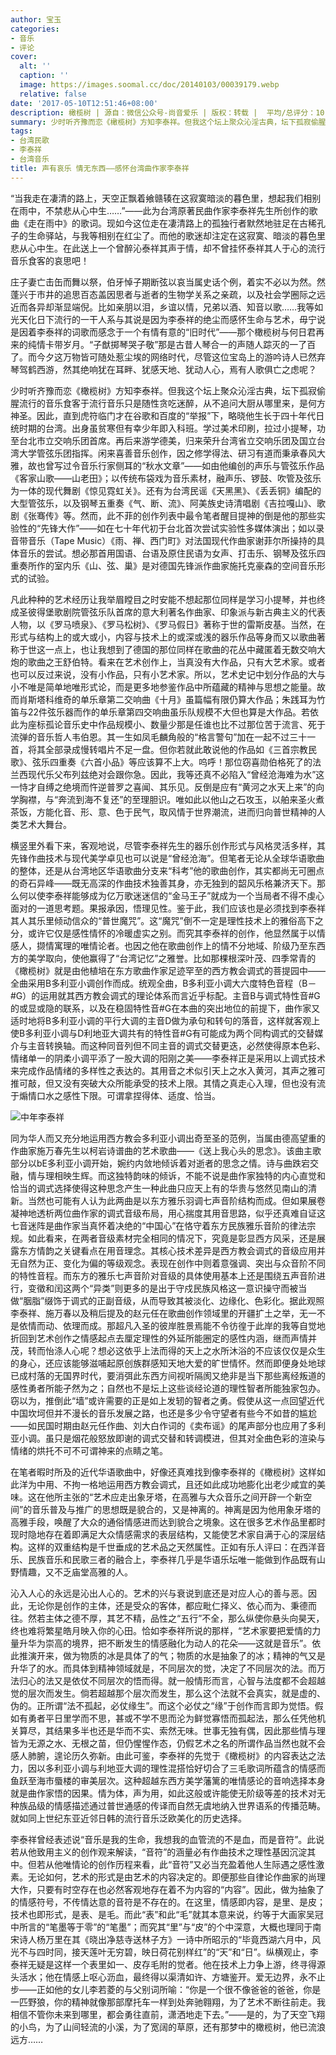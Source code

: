 ```yaml
---
author: 宝玉
categories:
- 音乐
- 评论
cover:
  alt: ''
  caption: ''
  image: https://images.soomal.cc/doc/20140103/00039179.webp
  relative: false
date: '2017-05-10T12:51:46+08:00'
description: 橄榄树 | 源自：微信公众号-尚音爱乐 | 版权：转载 |  平均/总评分：10.00/50
summary: 少时听齐豫而恋《橄榄树》方知李泰祥。但我这个坛上聚众沁淫古典，坛下孤寂偷腥流行的音乐食客于流行音乐只是随性贪吃迷醉，从不追问大厨从哪里来，是何方神圣。因此，直到虎符临门才在谷歌和百度的“举报”下，略晓他生长于四十年代日统时期的台湾……
tags:
- 台湾民歌
- 李泰祥
- 台湾音乐
title: 声有哀乐 情无东西――感怀台湾曲作家李泰祥
---
```


“当我走在凄清的路上，天空正飘着飨赣辏在这寂寞暗淡的暮色里，想起我们相别在雨中，不禁悲从心中生……”――此为台湾原著民曲作家李泰祥先生所创作的歌曲《走在雨中》的歌词。现如今这位走在凄清路上的孤独行者默然地驻足在古稀孔子的生命驿站，与我等相别在红尘了。而他的歌迷却注定在这寂寞、暗淡的暮色里悲从心中生。在此送上一个曾醉沁泰祥其声于情，却不曾挂怀泰祥其人于心的流行音乐食客的哀思吧！



庄子妻亡击缶而舞以祭，伯牙悼子期断弦以哀当属史话个例，着实不必以为然。然蓬兴于市井的追思百态盖因思者与逝者的生物学关系之亲疏，以及社会学圈际之远近而各异却渐显端倪。比如亲朋以泪，乡谊以情，兄弟以酒、知音以歌……我等如光天化日下流行的一干人系与其说是因为李泰祥的绝尘而感怀生命与艺术，毋宁说是因着李泰祥的词歌而感念于一个有情有意的“旧时代”――那个橄榄树与何日君再来的纯情卡带岁月。“子猷掷琴哭子敬”那是古昔人琴合一的声随人踪灭的一了百了。而今夕这万物皆可随处惹尘埃的网络时代，尽管这位宝岛上的游吟诗人已然弃琴驾鹤西游，然其绝响犹在耳畔、犹感天地、犹动人心，焉有人歌俱亡之虑呢？

少时听齐豫而恋《橄榄树》方知李泰祥。但我这个坛上聚众沁淫古典，坛下孤寂偷腥流行的音乐食客于流行音乐只是随性贪吃迷醉，从不追问大厨从哪里来，是何方神圣。因此，直到虎符临门才在谷歌和百度的“举报”下，略晓他生长于四十年代日统时期的台湾。出身虽贫寒但有幸少年即入科班。学过美术印刷，拉过小提琴，功至台北市立交响乐团首席。再后来游学德美，归来荣升台湾省立交响乐团及国立台湾大学管弦乐团指挥。闲来喜善音乐创作，因之修学得法、研习有道而秉承春风大雅，故也曾写过令音乐行家侧耳的“秋水文章”――如由他编创的声乐与管弦乐作品《客家山歌――山老田》；以传统布袋戏为音乐素材，融声乐、锣鼓、吹管及弦乐为一体的现代舞剧《惊见霓虹关》。还有为台湾民谣《天黑黑》、《丢丢铜》编配的大型管弦乐，以及钢琴五重奏《气、断、流》、阿美族史诗清唱剧《吉拉嘎山》、歌剧《张骞传》等。然而，此不菲的创作列表中最令笔者醒目提神的倒是他的那些实验性的“先锋大作”――如在七十年代初于台北首次尝试实验性多媒体演出；如以录音带音乐（Tape Music）《雨、禅、西门町》对法国现代作曲家谢菲尔所操持的具体音乐的尝试。想必那首用国语、台语及原住民语为女声、打击乐、钢琴及弦乐四重奏所作的室内乐《山、弦、巢》是对德国先锋派作曲家施托克豪森的空间音乐形式的试验。

凡此种种的艺术经历让我举眉瞠目之时安能不想起那位同样是学习小提琴，并也终成圣彼得堡歌剧院管弦乐队首席的意大利著名作曲家、印象派与新古典主义的代表人物，以《罗马喷泉》、《罗马松树》、《罗马假日》著称于世的雷斯皮基。当然，在形式与结构上的或大或小，内容与技术上的或深或浅的器乐作品等身而又以歌曲著称于世这一点上，也让我想到了德国的那位同样在歌曲的花丛中藏匿着无数交响大炮的歌曲之王舒伯特。看来在艺术创作上，当真没有大作品，只有大艺术家。或者也可以反过来说，没有小作品，只有小艺术家。所以，艺术史记中划分作品的大与小不唯是简单地唯形式论，而是更多地参鉴作品中所蕴藏的精神与思想之能量。故而肖斯塔科维奇的单乐章第二交响曲《十月》虽篇幅有限仍算大作品；朱践耳为竹笛与22件弦乐器而作的单乐章第四交响曲虽乐队规模不大但也算是大作品。若依此为座标孤论音乐史中作品规模小、数量少那是任谁也比不过那位苦于流言、死于流弹的音乐哲人韦伯恩。其一生如凤毛麟角般的“格言警句”加在一起不过三十一首，将其全部录成慢转唱片不足一盘。但你若就此敢说他的作品如《三首宗教民歌》、弦乐四重奏《六首小品》等应该算不上大。呜呼！那位窃喜勋伯格死了的法兰西现代乐父布列兹绝对会跟你急。因此，我等还真不必陷入“曾经沧海难为水”这一恃才自缚之绝境而忤逆普罗之喜闻、其乐见。反倒是应有“黄河之水天上来”的向学胸襟，与“奔流到海不复还”的至理胆识。唯如此以他山之石攻玉，以舶来圣火煮茶饭，方能化音、形、意、色于民气，取风情于世界潮流，进而归向普世精神的人类艺术大舞台。

横竖里外看下来，客观地说，尽管李泰祥先生的器乐创作形式与风格灵活多样，其先锋作曲技术与现代美学卓见也可以说是“曾经沧海”。但笔者无论从全球华语歌曲的整体，还是从台湾地区华语歌曲分支来“科考”他的歌曲创作，其实都尚无可圈点的奇石异峰――既无高深的作曲技术独善其身，亦无独到的韶风乐格兼济天下。那么何以使李泰祥能够成为亿万歌迷迷信的“金马王子”就成为一个当局者不得不虔心面对的一道思考题。果报承因，悟理见性。鉴于此，我们应该也是必须找到李泰祥其人其乐里倾动信众的“普世魔咒”。这“魔咒”倒不一定是理性技术上的雅俗高下之分，或许它仅是感性情怀的冷暖虚实之别。而究其李泰祥的创作，他显然属于以情感人，撷情寓理的唯情论者。也因之他在歌曲创作上的情不分地域、阶级乃至东西方的美学取向，使他赢得了“台湾记忆”之雅誉。比如那棵根深叶茂、四季常青的《橄榄树》就是由他植培在东方歌曲作家足迹罕至的西方教会调式的菩提园中――全曲采用B多利亚小调创作而成。统观全曲，B多利亚小调大六度特色音程（B－#G）的运用就其西方教会调式的理论体系而言近乎标配。主音B与调式特性音#G的或显或隐的联系，以及在稳固特性音#G在本曲的突出地位的前提下，曲作家又适时地将B多利亚小调的平行大调的主音D做为承句和转句的落音，这样就客观上使B多利亚小调与D利地亚大调共有的特性音#G有可能成为两个同构调式的交替媒介与主音转换轴。而这种同音列但不同主音的调式交替更迭，必然使得原本色彩、情绪单一的阴柔小调平添了一股大调的阳刚之美――李泰祥正是采用以上调式技术来完成作品情绪的多样性之表达的。其用音之术似引天上之水入黄河，其声之雅可推可敲，但又没有突破大众所能承受的技术上限。其情之真走心入理，但也没有流于煽情口水之感性下限。可谓拿捏得体、适度、恰当。

![中年李泰祥](https://images.soomal.cc/doc/20140113/00039605.webp)





同为华人而又充分地运用西方教会多利亚小调出奇至圣的范例，当属由德高望重的作曲家施万春先生以柯岩诗谱曲的艺术歌曲――《送上我心头的思念》。该曲主歌部分以bE多利亚小调开始，婉约内敛地倾诉着对逝者的思念之情。诗与曲跌宕交融，情与理相映生辉。而这独特韵味的倾诉，不能不说是曲作家独特的内心直觉和恰当的调式选择使得这种思念产生一种此曲只应天上有的华贵与悠然见南山的清新。当然也可能有人认为此两曲是以东方雅乐羽调七声音阶结构而成。但如果展卷凝神地透析两位曲作家的调式音级布局，用心揣度其用音思路，似乎还真难自证这七音迷阵是曲作家当真怀着决绝的“中国心”在恪守着东方民族雅乐音阶的律法宗规。如此看来，在两者音级素材完全相同的情况下，究竟是彰显西方风采，还是展露东方情韵之关键看点在用音理念。其核心技术差异是西方教会调式的音级应用并无自然为正、变化为偏的等级观念。表现在创作中则着意强调、突出与众音阶不同的特性音程。而东方的雅乐七声音阶对音级的具体使用基本上还是围绕五声音阶进行，变徵和闰这两个“异类”则更多的是出于守戍民族风格这一意识操守而被当做“胭脂”缀饰于调式的正副音级，从而导致其被淡化、边缘化、色彩化。据此观照李泰祥、施万春以及稍后提及的赵元任在歌曲创作领域里的开疆扩土之举，无一不是依情而动、依理而成。那超凡入圣的彼岸胜景焉能不令彷徨于此岸的我等自觉地折回到艺术创作之情感起点去厘定理性的外延所能圈定的感性内涵，继而声情并茂，转而怡涤人心呢？想必这依乎上法而得的天上之水所沐浴的不应该仅仅是众生的身心，还应该能够滋哺起原创族群感知天地大爱的旷世情怀。然而即便身处地球已成村落的无国界时代，要消弭此东西方间视听隔阂又绝非是当下那些离经叛道的感性勇者所能孑然为之；自然也不是坛上这些谈经论道的理性智者所能独家包办。窃以为，推倒此“墙”或许需要的正是如上发轫的智者之勇。假使从这一点回望近代中国坎坷但并不漫长的音乐发展之路，也还是多少令守望者有些今不如昔的尴尬――如民国时期由赵元任作曲、刘大白作词的《卖布谣》的尾声部分也应用了多利亚小调。虽只是烟花般怒放即谢的调式交替和转调模进，但其对全曲色彩的渲染与情绪的烘托不可不可谓神来的点睛之笔。

在笔者暇时所及的近代华语歌曲中，好像还真难找到像李泰祥的《橄榄树》这样如此洋为中用、不拘一格地运用西方教会调式，且还如此成功地膨化出老少咸宜的美味。这在他所主张的“艺术应走出象牙塔，在高雅与大众音乐之间开辟一个新空间”的音乐普及与推广的思想既是貌合的，又是神离的。神离是因为他用象牙塔的高雅手段，唤醒了大众的通俗情感进而达到貌合之境象。这在很多艺术作品里都时现时隐地存在着即满足大众情感需求的表层结构，又能使艺术家自满于心的深层结构。这样的双重结构是千世垂成的艺术品之天然属性。正如有乐人评曰：在西洋音乐、民族音乐和民歌三者的融合上，李泰祥几乎是华语乐坛唯一能做到作品既有山野情趣，又不乏庙堂高雅的人。



沁入人心的永远是沁出人心的。艺术的兴与衰说到底还是对应人心的善与恶。因此，无论你是创作的主体，还是受众的客体，都应毗仁择义、依心而为、秉德而往。然若主体之德不厚，其艺不精，品性之“五行”不全，那么纵使你悬头向昊天，终也难将繁星皓月映入你的心田。恰如李泰祥所说的那样，“艺术家要把爱情的力量升华为崇高的境界，把不断发生的情感融化为动人的花朵――这就是音乐”。依此推演开来，做为物质的冰是具体了的气；物质的水是抽象了的冰；精神的气又是升华了的水。而具体到精神领域就是，不同层次的觉，决定了不同层次的法。而万法归心的法又是依仗不同层次的悟而得。就一般情形而言，心智与法度都不会超越觉的层次而发生。倘若超越那个层次而发生，那么这个法就不会真实，就是虚的、伪的。正所谓“法不孤起，必仗缘生”。而这个必仗之“缘”于创作而言即为觉悟。假如有勇者平日里学而不思，甚或不学不思而沦为鲜觉寡悟而孤起法，那么任凭他机关算尽，其结果多半也还是华而不实、索然无味。世事无独有偶，因此那些情与理皆为无源之水、无根之苗，但仍惺惺作态，仍假艺术之名的所谓作品当然也就不会感人肺腑，遑论历久弥新。由此可鉴，李泰祥的先觉于《橄榄树》的内容表达之法力，因以多利亚小调与利地亚大调的理性混搭恰好切合了三毛歌词所蕴含的情感而鱼跃至海市蜃楼的审美层次。这种超越东西方美学藩篱的唯情感论的音响选择本身就是曲作家悟的因果。情为体，声为用，如此这般或许能使无阶级等差的技术对无种族品级的情感描述通过普世通感的传译而自然无虞地纳入世界语系的传播范畴。就如同上世纪东亚近邻日韩的流行音乐泛欧美化的历史选择。

李泰祥曾经表述说“音乐是我的生命，我想我的血管流的不是血，而是音符”。此说若从他致用主义的创作观来解读，“音符”的涵量必有作曲技术之理性基因沉淀其中。但若从他唯情论的创作历程来看，此“音符”又必当充盈着他人生际遇之感性激素。无论如何，艺术的形式是由艺术的内容决定的。即便那些自律论作曲家的尚理大作，只要有时空存在也必然客观地存在着不为内容的“内容”。因此，做为抽象了的情感符号，不传情达意的音符是不存在的。在这里，情感即内容，是里、是皮；技术也即形式，是表、是毛。而此“表”和此“毛”就其本意来说，约等于大画家吴冠中所言的“笔墨等于零”的“笔墨”；而究其“里”与“皮”的个中深意，大概也理同于南宋诗人杨万里在其《晓出净慈寺送林子方》一诗中所昭示的“毕竟西湖六月中，风光不与四时同，接天莲叶无穷碧，映日荷花别样红”的“天”和“日”。纵横观止，李泰祥无疑是这样一个表里如一、皮存毛附的觉者。他在技术上力争上游，终寻得源头活水；他在情感上呕心沥血，最终得以渠清如许、方塘鉴开。爱无边界，永不止步――正如他的女儿李若菱的与父别词所喻：“你是一个很不像爸爸的爸爸，你是一匹野狼，你的精神就像那部摩托车一样到处奔驰翱翔，为了艺术不断往前走。我相信不管你未来到哪里，都会勇往直前，潇洒地走下去。”――是的，为了天空飞翔的小鸟，为了山间轻流的小溪，为了宽阔的草原，还有那梦中的橄榄树，他已流浪远方……